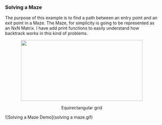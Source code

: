 ### Solving a Maze

The purpose of this example is to find a path between an entry point and an exit point in a Maze.
The Maze, for simplicity is going to be represented as an NxN Matrix.
I have add print functions to easily understand how backtrack works in this kind of problems.
<p align="center">
  <img width="400" height="200" src="https://github.com/javierdejuan/stuff/blob/master/differential_geometry/grid%20web.png">
</p>
<p align="center">
Equirectangular grid
</p>
![Solving a Maze Demo](solving a maze.gif)
